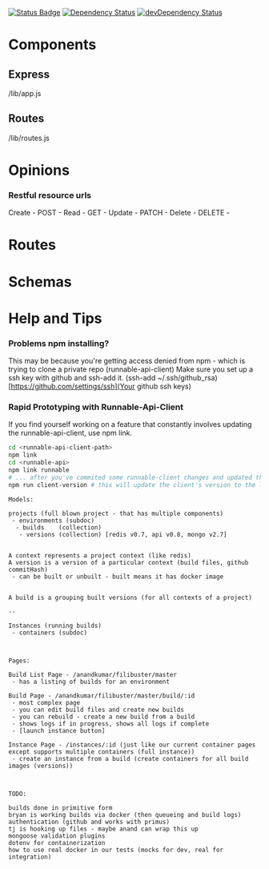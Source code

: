 [![Status Badge](https://circleci.com/gh/CodeNow/api.png?circle-token=15c68bfd7d9ca99637f0c5a6e05505366f5d9fd3)](https://circleci.com/gh/CodeNow/api) [![Dependency Status](http://david-dm.bryankendall.me/CodeNow/api.svg)](http://david-dm.bryankendall.me/CodeNow/api) [![devDependency Status](http://david-dm.bryankendall.me/CodeNow/api/dev-status.svg)](http://david-dm.bryankendall.me/CodeNow/api#info=devDependencies)

Components
==========

## Express
/lib/app.js

## Routes
/lib/routes.js

Opinions
========
### Restful resource urls
Create - POST   -
Read   - GET    -
Update - PATCH  -
Delete - DELETE -

Routes
======



Schemas
=======

Help and Tips
=============

### Problems npm installing?

This may be because you're getting access denied from npm - which is trying to clone a private repo (runnable-api-client)
Make sure you set up a ssh key with github and ssh-add it. (ssh-add ~/.ssh/github_rsa)
[https://github.com/settings/ssh](Your github ssh keys)

### Rapid Prototyping with Runnable-Api-Client

If you find yourself working on a feature that constantly involves updating the runnable-api-client, use npm link.
```bash
cd <runnable-api-client-path>
npm link
cd <runnable-api>
npm link runnable
# ... after you've commited some runnable-client changes and updated the version
npm run client-version # this will update the client's version to the latest in the package.json - remember to commit it.
```
```
Models:

projects (full blown project - that has multiple components)
 - environments (subdoc)
  - builds    (collection)
   - versions (collection) [redis v0.7, api v0.8, mongo v2.7]


A context represents a project context (like redis)
A version is a version of a particular context (build files, github commitHash)
 - can be built or unbuilt - built means it has docker image


A build is a grouping built versions (for all contexts of a project)

--

Instances (running builds)
 - containers (subdoc)



Pages:

Build List Page - /anandkumar/filibuster/master
 - has a listing of builds for an environment

Build Page - /anandkumar/filibuster/master/build/:id
 - most complex page
 - you can edit build files and create new builds
 - you can rebuild - create a new build from a build
 - shows logs if in progress, shows all logs if complete
 - [launch instance button]

Instance Page - /instances/:id (just like our current container pages except supports multiple containers (full instance))
 - create an instance from a build (create containers for all build images (versions))



TODO:

builds done in primitive form
bryan is working builds via docker (then queueing and build logs)
authentication (github and works with primus)
tj is hooking up files - maybe anand can wrap this up
mongoose validation plugins
dotenv for containerization
how to use real docker in our tests (mocks for dev, real for integration)
```
